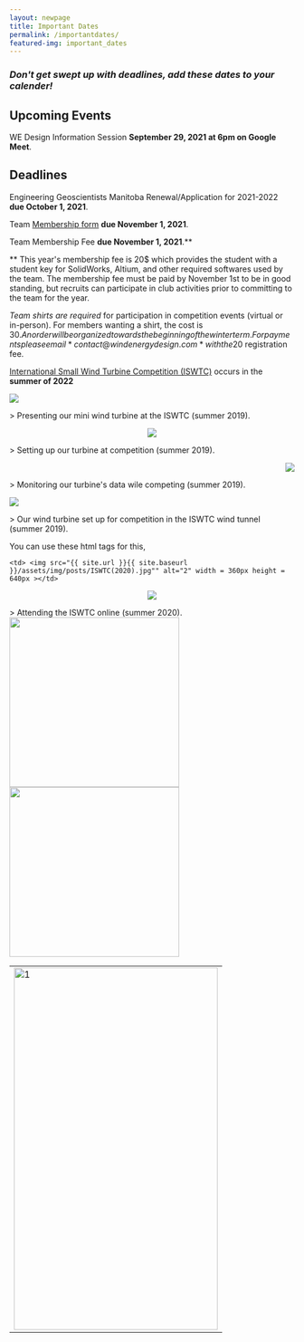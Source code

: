 ```yaml
---
layout: newpage
title: Important Dates
permalink: /importantdates/
featured-img: important_dates
---
```

### *Don't get swept up with deadlines, add these dates to your calender!*





## **Upcoming Events**

WE Design Information Session **September 29, 2021 at 6pm on Google Meet**.


## **Deadlines**

Engineering Geoscientists Manitoba Renewal/Application for 2021-2022 **due October 1, 2021**.

Team [Membership form](https://forms.gle/shpFyYurkM1quY3K7 "2021-2022 WE Design Membership Form")  **due November 1, 2021**.

Team Membership Fee **due November 1, 2021**.**

 ** This year's membership fee is 20$ which provides the student with a student key for SolidWorks, Altium, and other required softwares used by the team. 
The membership fee must be paid by November 1st to be in good standing, but recruits can participate in club activities prior to committing to the team for the year. 

*Team shirts are required* for participation in competition events (virtual or in-person). 
For members wanting a shirt, the cost is 30$. An order will be organized towards the beginning of the winter term. 
For payments please email *contact@windenergydesign.com* with the 20$ registration fee.

[International Small Wind Turbine Competition (ISWTC)](https://www.hanze.nl/eng/education/engineering/school-of-engineering/organisation/contest/international-small-wind-turbine-contest/contest/iswtc/iswtc-history) occurs in the **summer of 2022**


<p align="left">
  <img src="{{ site.url }}{{ site.baseurl }}/assets/img/posts/ISWTC_1.jpg">
</p>
> Presenting our mini wind turbine at the ISWTC (summer 2019).


<p align="center">
  <img src="{{ site.url }}{{ site.baseurl }}/assets/img/posts/ISWTC_2.jpg">
</p>
> Setting up our turbine at competition (summer 2019).


<p align="right">
  <img src="{{ site.url }}{{ site.baseurl }}/assets/img/posts/ISWTC_3.jpg">
</p>
> Monitoring our turbine's data wile competing (summer 2019).


<p align="left">
  <img src="{{ site.url }}{{ site.baseurl }}/assets/img/posts/ISWTC_4.jpg">
</p>
> Our wind turbine set up for competition in the ISWTC wind tunnel (summer 2019).



You can use these html tags for this,

<table>
  <tr>
    <td> <img src="{{ site.url }}{{ site.baseurl }}/assets/img/posts/ISWTC(2020).jpg"" alt="1" width = 360px height = 640px ></td>

    <td> <img src="{{ site.url }}{{ site.baseurl }}/assets/img/posts/ISWTC(2020).jpg"" alt="2" width = 360px height = 640px ></td>
    
  </tr> 


<p align="center">
  <img src="{{ site.url }}{{ site.baseurl }}/assets/img/posts/ISWTC(2020).jpg">
</p>
> Attending the ISWTC online (summer 2020).

<section>
    <img width="300" src="{{ site.url }}{{ site.baseurl }}/assets/img/posts/ISWTC(2020).jpg">
    <img width="300" src="{{ site.url }}{{ site.baseurl }}/assets/img/posts/ISWTC(2020).jpg">
</section>
